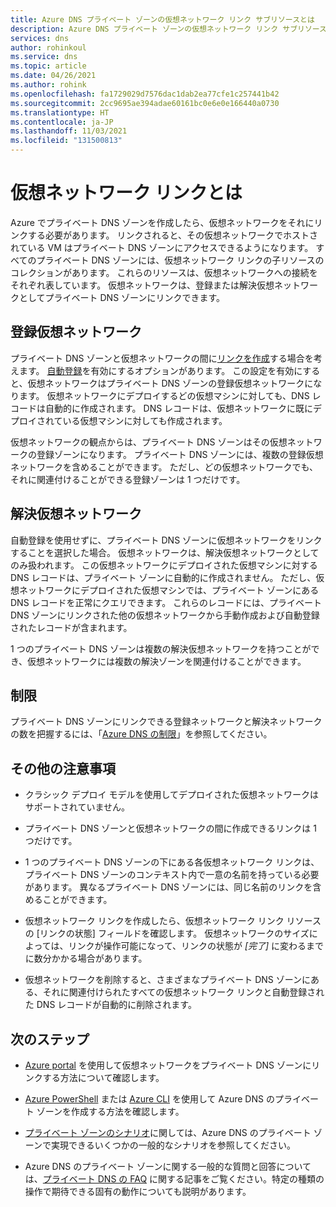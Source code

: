 ```yaml
---
title: Azure DNS プライベート ゾーンの仮想ネットワーク リンク サブリソースとは
description: Azure DNS プライベート ゾーンの仮想ネットワーク リンク サブリソースの概要
services: dns
author: rohinkoul
ms.service: dns
ms.topic: article
ms.date: 04/26/2021
ms.author: rohink
ms.openlocfilehash: fa1729029d7576dac1dab2ea77cfe1c257441b42
ms.sourcegitcommit: 2cc9695ae394adae60161bc0e6e0e166440a0730
ms.translationtype: HT
ms.contentlocale: ja-JP
ms.lasthandoff: 11/03/2021
ms.locfileid: "131500813"
---
```

# <a name="what-is-a-virtual-network-link"></a>仮想ネットワーク リンクとは

Azure でプライベート DNS ゾーンを作成したら、仮想ネットワークをそれにリンクする必要があります。 リンクされると、その仮想ネットワークでホストされている VM はプライベート DNS ゾーンにアクセスできるようになります。 すべてのプライベート DNS ゾーンには、仮想ネットワーク リンクの子リソースのコレクションがあります。 これらのリソースは、仮想ネットワークへの接続をそれぞれ表しています。 仮想ネットワークは、登録または解決仮想ネットワークとしてプライベート DNS ゾーンにリンクできます。

## <a name="registration-virtual-network"></a>登録仮想ネットワーク

プライベート DNS ゾーンと仮想ネットワークの間に[リンクを作成](./private-dns-getstarted-portal.md#link-the-virtual-network)する場合を考えます。 [自動登録](./private-dns-autoregistration.md)を有効にするオプションがあります。 この設定を有効にすると、仮想ネットワークはプライベート DNS ゾーンの登録仮想ネットワークになります。 仮想ネットワークにデプロイするどの仮想マシンに対しても、DNS レコードは自動的に作成されます。 DNS レコードは、仮想ネットワークに既にデプロイされている仮想マシンに対しても作成されます。

仮想ネットワークの観点からは、プライベート DNS ゾーンはその仮想ネットワークの登録ゾーンになります。 プライベート DNS ゾーンには、複数の登録仮想ネットワークを含めることができます。 ただし、どの仮想ネットワークでも、それに関連付けることができる登録ゾーンは 1 つだけです。

## <a name="resolution-virtual-network"></a>解決仮想ネットワーク

自動登録を使用せずに、プライベート DNS ゾーンに仮想ネットワークをリンクすることを選択した場合。 仮想ネットワークは、解決仮想ネットワークとしてのみ扱われます。 この仮想ネットワークにデプロイされた仮想マシンに対する DNS レコードは、プライベート ゾーンに自動的に作成されません。 ただし、仮想ネットワークにデプロイされた仮想マシンでは、プライベート ゾーンにある DNS レコードを正常にクエリできます。 これらのレコードには、プライベート DNS ゾーンにリンクされた他の仮想ネットワークから手動作成および自動登録されたレコードが含まれます。

1 つのプライベート DNS ゾーンは複数の解決仮想ネットワークを持つことができ、仮想ネットワークには複数の解決ゾーンを関連付けることができます。

## <a name="limits"></a>制限

プライベート DNS ゾーンにリンクできる登録ネットワークと解決ネットワークの数を把握するには、「[Azure DNS の制限](../azure-resource-manager/management/azure-subscription-service-limits.md#azure-dns-limits)」を参照してください。

## <a name="other-considerations"></a>その他の注意事項

* クラシック デプロイ モデルを使用してデプロイされた仮想ネットワークはサポートされていません。

* プライベート DNS ゾーンと仮想ネットワークの間に作成できるリンクは 1 つだけです。

* 1 つのプライベート DNS ゾーンの下にある各仮想ネットワーク リンクは、プライベート DNS ゾーンのコンテキスト内で一意の名前を持っている必要があります。 異なるプライベート DNS ゾーンには、同じ名前のリンクを含めることができます。

* 仮想ネットワーク リンクを作成したら、仮想ネットワーク リンク リソースの [リンクの状態] フィールドを確認します。 仮想ネットワークのサイズによっては、リンクが操作可能になって、リンクの状態が *[完了]* に変わるまでに数分かかる場合があります。

* 仮想ネットワークを削除すると、さまざまなプライベート DNS ゾーンにある、それに関連付けられたすべての仮想ネットワーク リンクと自動登録された DNS レコードが自動的に削除されます。

## <a name="next-steps"></a>次のステップ

* [Azure portal](./private-dns-getstarted-portal.md#link-the-virtual-network) を使用して仮想ネットワークをプライベート DNS ゾーンにリンクする方法について確認します。

* [Azure PowerShell](./private-dns-getstarted-powershell.md) または [Azure CLI](./private-dns-getstarted-cli.md) を使用して Azure DNS のプライベート ゾーンを作成する方法を確認します。

* [プライベート ゾーンのシナリオ](./private-dns-scenarios.md)に関しては、Azure DNS のプライベート ゾーンで実現できるいくつかの一般的なシナリオを参照してください。

* Azure DNS のプライベート ゾーンに関する一般的な質問と回答については、[プライベート DNS の FAQ](./dns-faq-private.yml) に関する記事をご覧ください。特定の種類の操作で期待できる固有の動作についても説明があります。

